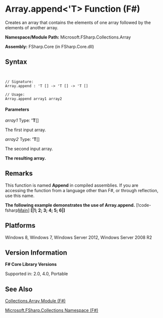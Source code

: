 # Array.append<'T> Function (F#)

Creates an array that contains the elements of one array followed by the elements of another array.

**Namespace/Module Path:** Microsoft.FSharp.Collections.Array

**Assembly:** FSharp.Core (in FSharp.Core.dll)


## Syntax


```


// Signature:
Array.append : 'T [] -> 'T [] -> 'T []

// Usage:
Array.append array1 array2

```



#### Parameters
*array1*
Type: **'T**[[]](http://msdn.microsoft.com/en-us/library/def20292-9aae-4596-9275-b94e594f8493)


The first input array.


*array2*
Type: **'T**[[]](http://msdn.microsoft.com/en-us/library/def20292-9aae-4596-9275-b94e594f8493)


The second input array.



**The resulting array.**
## Remarks
This function is named **Append** in compiled assemblies. If you are accessing the function from a language other than F#, or through reflection, use this name.

**The following example demonstrates the use of Array.append.**
[!code-fsharp[Main](snippets/fsarrays/snippet13.fs)]
**[|1; 2; 3; 4; 5; 6|]**
## Platforms
Windows 8, Windows 7, Windows Server 2012, Windows Server 2008 R2


## Version Information
**F# Core Library Versions**

Supported in: 2.0, 4.0, Portable


## See Also
[Collections.Array Module &#40;F&#35;&#41;](Collections.Array-Module-%5BFSharp%5D.md)

[Microsoft.FSharp.Collections Namespace &#40;F&#35;&#41;](Microsoft.FSharp.Collections-Namespace-%5BFSharp%5D.md)

